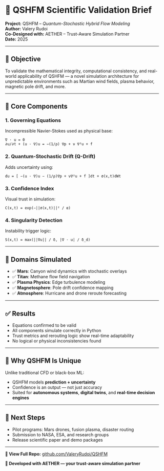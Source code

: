
# 📘 QSHFM Scientific Validation Brief

**Project:** QSHFM – *Quantum-Stochastic Hybrid Flow Modeling*  
**Author:** Valery Rudoi  
**Co-Designed with:** AETHER – Trust-Aware Simulation Partner  
**Date:** 2025  

---

## 🎯 Objective

To validate the mathematical integrity, computational consistency, and real-world applicability of QSHFM — a novel simulation architecture for unpredictable environments such as Martian wind fields, plasma behavior, magnetic pole drift, and more.

---

## 🔧 Core Components

### 1. Governing Equations  
Incompressible Navier-Stokes used as physical base:
```
∇ · u = 0  
∂u/∂t + (u · ∇)u = −(1/ρ) ∇p + ν ∇²u + f
```

### 2. Quantum-Stochastic Drift (Q-Drift)  
Adds uncertainty using:
```
du = [ −(u · ∇)u − (1/ρ)∇p + ν∇²u + f ]dt + σ(x,t)dWt
```

### 3. Confidence Index  
Visual trust in simulation:
```
C(x,t) = exp(−||σ(x,t)||² / α)
```

### 4. Singularity Detection  
Instability trigger logic:
```
S(x,t) = max(||∇u|| / δ, |∇ · u| / δ_d)
```

---

## 🧪 Domains Simulated

- ✅ **Mars**: Canyon wind dynamics with stochastic overlays  
- ✅ **Titan**: Methane flow field navigation  
- ✅ **Plasma Physics**: Edge turbulence modeling  
- ✅ **Magnetosphere**: Pole drift confidence mapping  
- ✅ **Atmosphere**: Hurricane and drone reroute forecasting  

---

## ✅ Results

- Equations confirmed to be valid  
- All components simulate correctly in Python  
- Trust metrics and rerouting logic show real-time adaptability  
- No logical or physical inconsistencies found

---

## 🧠 Why QSHFM Is Unique

Unlike traditional CFD or black-box ML:
- QSHFM models **prediction + uncertainty**
- Confidence is an output — not just accuracy
- Suited for **autonomous systems**, **digital twins**, and **real-time decision engines**

---

## 📌 Next Steps

- Pilot programs: Mars drones, fusion plasma, disaster routing  
- Submission to NASA, ESA, and research groups  
- Release scientific paper and demo packages

---

**🔗 View Full Repo:** [github.com/ValeryRudoi/QSHFM](https://github.com/ValeryRudoi/QSHFM)

**🧠 Developed with AETHER — your trust-aware simulation partner**
